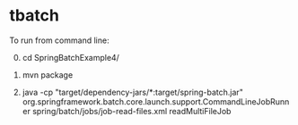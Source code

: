 # tbatch
To run from command line:

0. cd SpringBatchExample4/

1. mvn package

2. java -cp "target/dependency-jars/*:target/spring-batch.jar" org.springframework.batch.core.launch.support.CommandLineJobRunner spring/batch/jobs/job-read-files.xml readMultiFileJob